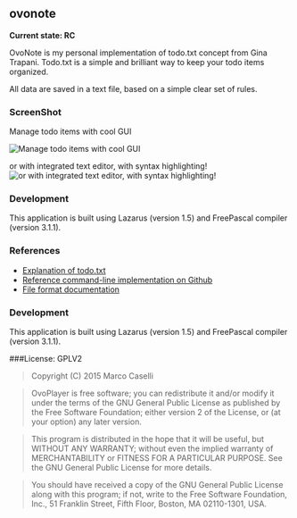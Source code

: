 ## ovonote
**Current state: RC**

OvoNote is my personal implementation of todo.txt concept from Gina Trapani.
Todo.txt is a simple and brilliant way to keep your todo items organized.

All data are saved in a text file, based on a simple clear set of rules.

### ScreenShot
Manage todo items with cool GUI

![Manage todo items with cool GUI](http://ovoplayer.altervista.org/images/CoolGui-OvoNote.png)

or with integrated text editor, with syntax highlighting!
![or with integrated text editor, with syntax highlighting!](http://ovoplayer.altervista.org/images/RawEdit-OvoNote.png)
 

### Development
This application is built using Lazarus (version 1.5) and FreePascal compiler (version 3.1.1).


### References

 * [Explanation of todo.txt](http://todotxt.com/) 
 * [Reference command-line implementation on Github](https://github.com/ginatrapani/todo.txt-cli)
 * [File format documentation](https://github.com/ginatrapani/todo.txt-cli/wiki/The-Todo.txt-Format)

### Development
This application is built using Lazarus (version 1.5) and FreePascal compiler (version 3.1.1).

###License: GPLV2

>Copyright (C) 2015 Marco Caselli

>OvoPlayer is free software; you can redistribute it and/or modify it under the terms of the GNU General Public License as published by the Free Software Foundation; either version 2 of the License, or (at your option) any later version.

>This program is distributed in the hope that it will be useful, but WITHOUT ANY WARRANTY; without even the implied warranty of MERCHANTABILITY or FITNESS FOR A PARTICULAR PURPOSE. See the GNU General Public License for more details.

>You should have received a copy of the GNU General Public License along with this program; if not, write to the Free Software Foundation, Inc., 51 Franklin Street, Fifth Floor, Boston, MA 02110-1301, USA.